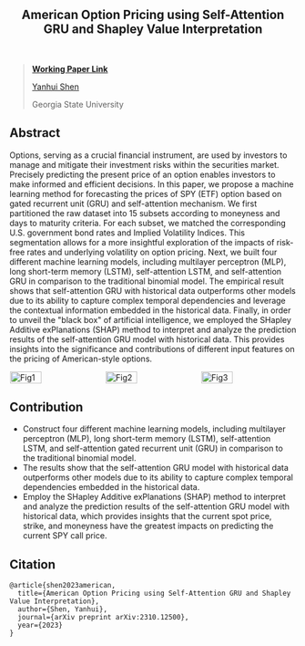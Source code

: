<div id="top" align="center">
<p align="center">
  <strong>
    <h2 align="center">American Option Pricing using Self-Attention GRU and Shapley Value Interpretation</h2>
  </strong>
</p>
</div>

<br/>

> **[Working Paper Link](https://arxiv.org/abs/2310.12500)**
>
> [Yanhui Shen](https://pattishen1230.github.io/)
>
> Georgia State University 
> <br/>


## Abstract
Options, serving as a crucial financial instrument, are used by investors to manage and mitigate their investment risks within the securities market. 
Precisely predicting the present price of an option enables investors to make informed and efficient decisions.
In this paper, we propose a machine learning method for forecasting the prices of SPY (ETF) option based on gated recurrent unit (GRU) and self-attention mechanism. 
We first partitioned the raw dataset into 15 subsets according to moneyness and days to maturity criteria. For each subset, we matched the corresponding U.S. government bond rates and Implied Volatility Indices. This segmentation allows for a more insightful exploration of the impacts of risk-free rates and underlying volatility on option pricing. 
Next, we built four different machine learning models, including multilayer perceptron (MLP), long short-term memory (LSTM), self-attention LSTM, and self-attention GRU in comparison to the traditional binomial model.
The empirical result shows that self-attention GRU with historical data outperforms other models due to its ability to capture complex temporal dependencies and leverage the contextual information embedded in the historical data.
Finally, in order to unveil the "black box" of artificial intelligence, we employed the SHapley Additive exPlanations (SHAP) method to interpret and analyze the prediction results of the self-attention GRU model with historical data. This provides insights into the significance and contributions of different input features on the pricing of American-style options.

<div style="display: flex; justify-content: space-around;">

<img src="https://pattishen1230.github.io/images/paper1-MLP.jpg" alt="Fig1" width="33%" />
<img src="https://pattishen1230.github.io/images/paper1-LSTM.jpg" alt="Fig2" width="33%" />
<img src="https://pattishen1230.github.io/images/paper1-self-attention.jpg" alt="Fig3" width="33%" />

</div>



## Contribution
- Construct four different machine learning models, including multilayer perceptron (MLP), long short-term memory (LSTM), self-attention LSTM, and self-attention gated recurrent unit (GRU) in comparison to the traditional binomial model.
- The results show that the self-attention GRU model with historical data outperforms other models due to its ability to capture complex temporal dependencies embedded in the historical data.
- Employ the SHapley Additive exPlanations (SHAP) method to interpret and analyze the prediction results of the self-attention GRU model with historical data, which provides insights that the current spot price, strike, and moneyness have the greatest impacts on predicting the current SPY call price.

## Citation
```
@article{shen2023american,
  title={American Option Pricing using Self-Attention GRU and Shapley Value Interpretation},
  author={Shen, Yanhui},
  journal={arXiv preprint arXiv:2310.12500},
  year={2023}
}
```
